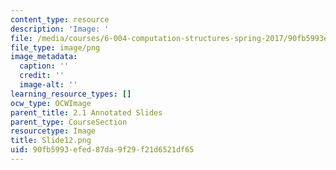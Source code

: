 ```yaml
---
content_type: resource
description: 'Image: '
file: /media/courses/6-004-computation-structures-spring-2017/90fb5993efed87da9f29f21d6521df65_Slide12.png
file_type: image/png
image_metadata:
  caption: ''
  credit: ''
  image-alt: ''
learning_resource_types: []
ocw_type: OCWImage
parent_title: 2.1 Annotated Slides
parent_type: CourseSection
resourcetype: Image
title: Slide12.png
uid: 90fb5993-efed-87da-9f29-f21d6521df65
---
```


